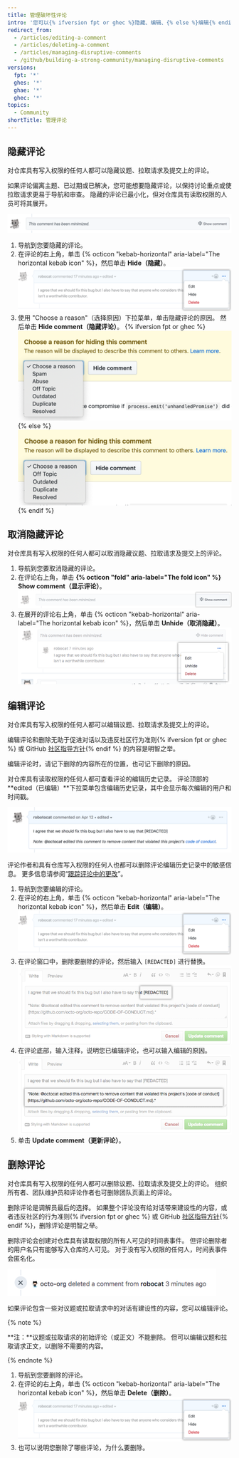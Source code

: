 ```yaml
---
title: 管理破坏性评论
intro: '您可以{% ifversion fpt or ghec %}隐藏、编辑、{% else %}编辑{% endif %}或删除对议题、拉取请求和提交的评论。'
redirect_from:
  - /articles/editing-a-comment
  - /articles/deleting-a-comment
  - /articles/managing-disruptive-comments
  - /github/building-a-strong-community/managing-disruptive-comments
versions:
  fpt: '*'
  ghes: '*'
  ghae: '*'
  ghec: '*'
topics:
  - Community
shortTitle: 管理评论
---
```


## 隐藏评论

对仓库具有写入权限的任何人都可以隐藏议题、拉取请求及提交上的评论。

如果评论偏离主题、已过期或已解决，您可能想要隐藏评论，以保持讨论重点或使拉取请求更易于导航和审查。 隐藏的评论已最小化，但对仓库具有读取权限的人员可将其展开。

![最小化的评论](/assets/images/help/repository/hidden-comment.png)

1. 导航到您要隐藏的评论。
2. 在评论的右上角，单击 {% octicon "kebab-horizontal" aria-label="The horizontal kebab icon" %}，然后单击 **Hide（隐藏）**。 ![显示编辑、隐藏、删除选项的水平烤肉串图标和评论调解菜单](/assets/images/help/repository/comment-menu.png)
3. 使用 "Choose a reason"（选择原因）下拉菜单，单击隐藏评论的原因。 然后单击 **Hide comment（隐藏评论）**。
  {% ifversion fpt or ghec %}
  ![选择隐藏评论的原因下拉菜单](/assets/images/help/repository/choose-reason-for-hiding-comment.png)
  {% else %}
  ![选择隐藏评论的原因下拉菜单](/assets/images/help/repository/choose-reason-for-hiding-comment-ghe.png)
  {% endif %}

## 取消隐藏评论

对仓库具有写入权限的任何人都可以取消隐藏议题、拉取请求及提交上的评论。

1. 导航到您要取消隐藏的评论。
2. 在评论右上角，单击 **{% octicon "fold" aria-label="The fold icon" %} Show comment（显示评论）**。 ![显示评论文本](/assets/images/help/repository/hidden-comment-show.png)
3. 在展开的评论右上角，单击 {% octicon "kebab-horizontal" aria-label="The horizontal kebab icon" %}，然后单击 **Unhide（取消隐藏）**。 ![显示编辑、取消隐藏、删除选项的水平烤肉串图标和评论调解菜单](/assets/images/help/repository/comment-menu-hidden.png)

## 编辑评论

对仓库具有写入权限的任何人都可以编辑议题、拉取请求及提交上的评论。

编辑评论和删除无助于促进对话以及违反社区行为准则{% ifversion fpt or ghec %} 或 GitHub [社区指导方针](/free-pro-team@latest/github/site-policy/github-community-guidelines){% endif %} 的内容是明智之举。

编辑评论时，请记下删除的内容所在的位置，也可记下删除的原因。

对仓库具有读取权限的任何人都可查看评论的编辑历史记录。 评论顶部的 **edited（已编辑）**下拉菜单包含编辑历史记录，其中会显示每次编辑的用户和时间戳。

![添加了表示内容编辑过的注释的评论](/assets/images/help/repository/content-redacted-comment.png)

评论作者和具有仓库写入权限的任何人也都可以删除评论编辑历史记录中的敏感信息。 更多信息请参阅“[跟踪评论中的更改](/communities/moderating-comments-and-conversations/tracking-changes-in-a-comment)”。

1. 导航到您要编辑的评论。
2. 在评论的右上角，单击 {% octicon "kebab-horizontal" aria-label="The horizontal kebab icon" %}，然后单击 **Edit（编辑）**。 ![显示编辑、隐藏、删除和报告选项的水平烤肉串图标和评论调解菜单](/assets/images/help/repository/comment-menu.png)
3. 在评论窗口中，删除要删除的评论，然后输入 `[REDACTED]` 进行替换。 ![包含编辑过的内容的评论窗口](/assets/images/help/issues/redacted-content-comment.png)
4. 在评论底部，输入注释，说明您已编辑评论，也可以输入编辑的原因。 ![添加了表示内容编辑过的注释的评论窗口](/assets/images/help/issues/note-content-redacted-comment.png)
5. 单击 **Update comment（更新评论）**。

## 删除评论

对仓库具有写入权限的任何人都可以删除议题、拉取请求及提交上的评论。 组织所有者、团队维护员和评论作者也可删除团队页面上的评论。

删除评论是调解员最后的选择。 如果整个评论没有给对话带来建设性的内容，或者违反社区的行为准则{% ifversion fpt or ghec %} 或 GitHub [社区指导方针](/free-pro-team@latest/github/site-policy/github-community-guidelines){% endif %}，删除评论是明智之举。

删除评论会创建对仓库具有读取权限的所有人可见的时间表事件。 但评论删除者的用户名只有能够写入仓库的人可见。 对于没有写入权限的任何人，时间表事件会匿名化。

![已删除评论的匿名化时间表事件](/assets/images/help/issues/anonymized-timeline-entry-for-deleted-comment.png)

如果评论包含一些对议题或拉取请求中的对话有建设性的内容，您可以编辑评论。

{% note %}

**注：**议题或拉取请求的初始评论（或正文）不能删除。 但可以编辑议题和拉取请求正文，以删除不需要的内容。

{% endnote %}

1. 导航到您要删除的评论。
2. 在评论的右上角，单击 {% octicon "kebab-horizontal" aria-label="The horizontal kebab icon" %}，然后单击 **Delete（删除）**。 ![显示编辑、隐藏、删除和报告选项的水平烤肉串图标和评论调解菜单](/assets/images/help/repository/comment-menu.png)
3. 也可以说明您删除了哪些评论，为什么要删除。
